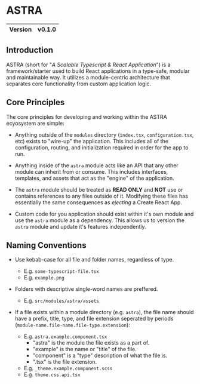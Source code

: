 # ASTRA

| Version | v0.1.0                     |
| ------- | -------------------------- |

## Introduction

ASTRA (short for "*A Scalable Typescript & React Application*") is a framework/starter used to build React applications in a type-safe, modular and maintainable way. It utilizes a module-centric architecture that separates core functionality from custom application logic.

## Core Principles

The core principles for developing and working within the ASTRA ecyosystem are simple:

- Anything outside of the `modules` directory (`index.tsx`, `configuration.tsx`, etc) exists to "wire-up" the application. This includes all of the configuration, routing, and initialization required in order for the app to run.

- Anything inside of the `astra` module acts like an API that any other module can inherit from or consume. This includes interfaces, templates, and assets that act as the "engine" of the application. 

- The `astra` module should be treated as **READ ONLY** and **NOT** use or contains references to any files outside of it. Modifying these files has essentially the same consequences as *ejecting* a Create React App.

- Custom code for you application should exist within it's own module and use the `astra` module as a dependency. This allows us to version the `astra` module and update it's features independently.

## Naming Conventions

- Use kebab-case for all file and folder names, regardless of type.
  - E.g. `some-typescript-file.tsx`
  - E.g. `example.png`

- Folders with descriptive single-word names are preffered.
  - E.g. `src/modules/astra/assets`

- If a file exists within a module directory (e.g. `astra`), the file name should have a prefix, title, type, and file extension seperated by periods (`module-name.file-name.file-type.extension`):
  - E.g. `astra.example.component.tsx`
    - "astra" is the module the file exists as a part of.
    - "example" is the name or "title" of the file.
    - "component" is a "type" description of what the file is.
    - ".tsx" is the file extension.
  - E.g. `_theme.example.component.scss`
  - E.g. `theme.css.api.tsx`

